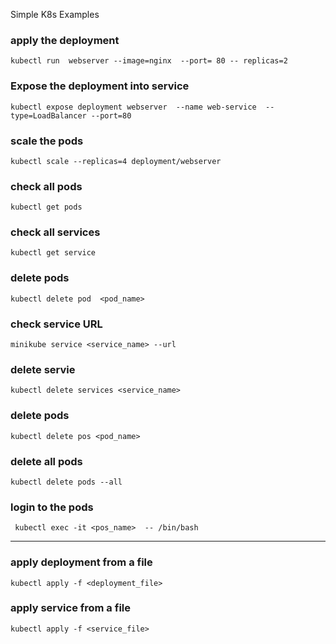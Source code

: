 Simple K8s Examples 

###  apply the deployment 
```kubectl run  webserver --image=nginx  --port= 80 -- replicas=2```

### Expose the deployment into service
```kubectl expose deployment webserver  --name web-service  --type=LoadBalancer --port=80```

### scale the pods 
```kubectl scale --replicas=4 deployment/webserver```

### check all pods 
```kubectl get pods```

### check all services 
```kubectl get service```

### delete pods 
```kubectl delete pod  <pod_name> ```

### check service URL
```minikube service <service_name> --url```

### delete servie 
```kubectl delete services <service_name>``` 

### delete pods 
```kubectl delete pos <pod_name>```

### delete all pods 
```kubectl delete pods --all```

### login to the pods
``` kubectl exec -it <pos_name>  -- /bin/bash```


-------------------------------

### apply deployment from a file 
```kubectl apply -f <deployment_file>```

### apply service from a file
```kubectl apply -f <service_file>```
